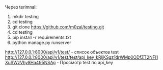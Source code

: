 Через terimnal:
1) mkdir testing
2) cd testing
3) git clone https://github.com/m0zal/testing.git
4) cd testing
4) pip install -r requirements.txt
5) python manage.py runserver

http://127.0.0.1:8000/api/v1/test/ - список объектов test
http://127.0.0.1:8000/api/v1/test/test/api_key_kRljKSgz1drWMp0ODfZT2NFl1XuSWzVhy8Ha495NSAg - Просмотр test по api_key
